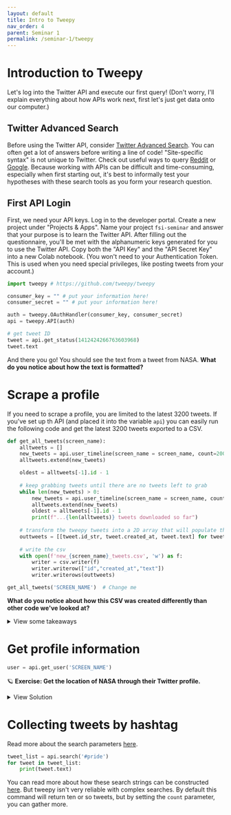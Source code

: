 ```yaml
---
layout: default
title: Intro to Tweepy
nav_order: 4
parent: Seminar 1
permalink: /seminar-1/tweepy
---
```


# Introduction to Tweepy

Let's log into the Twitter API and execute our first query! (Don't worry, I'll
explain everything about how APIs work next, first let's just get data onto
our computer.)

## Twitter Advanced Search

Before using the Twitter API, consider [Twitter Advanced Search](https://twitter.com/search-advanced?lang=en). You can often
get a lot of answers before writing a line of code! "Site-specific syntax" is
not unique to Twitter. Check out useful ways to query [Reddit](https://www.reddit.com/wiki/search/)
or [Google](https://support.google.com/websearch/answer/2466433?hl=en). Because
working with APIs can be difficult and time-consuming, especially when first
starting out, it's best to informally test your hypotheses with these search tools as you form your
research question.

## First API Login

First, we need your API keys. Log in to the developer portal.
Create a new project under "Projects & Apps". Name your project
`fsi-seminar` and answer that your purpose is to learn the Twitter API. 
After filling out the questionnaire, you'll be met with the alphanumeric keys
generated for you to use the Twitter API. Copy both the "API Key" and the
"API Secret Key" into a new Colab notebook. (You won't need to your Authentication
Token. This is used when you need special privileges, like posting tweets from
your account.)

```python
import tweepy # https://github.com/tweepy/tweepy

consumer_key = "" # put your information here!
consumer_secret = "" # put your information here!

auth = tweepy.OAuthHandler(consumer_key, consumer_secret)
api = tweepy.API(auth)

# get tweet ID
tweet = api.get_status(1412424266763603968)
tweet.text
```

And there you go! You should see the text from a tweet from NASA. 
**What do you notice about how the text is formatted?**

# Scrape a profile

If you need to scrape a profile, you are limited to the latest 3200 tweets.
If you've set up th API (and placed it into the variable `api`) you can 
easily run the following code and get the latest 3200 tweets exported to 
a CSV. 

```python
def get_all_tweets(screen_name):
    alltweets = []  
    new_tweets = api.user_timeline(screen_name = screen_name, count=200)
    alltweets.extend(new_tweets)

    oldest = alltweets[-1].id - 1
    
    # keep grabbing tweets until there are no tweets left to grab
    while len(new_tweets) > 0:
        new_tweets = api.user_timeline(screen_name = screen_name, count=200, max_id=oldest)
        alltweets.extend(new_tweets)
        oldest = alltweets[-1].id - 1
        print(f"...{len(alltweets)} tweets downloaded so far")
    
    # transform the tweepy tweets into a 2D array that will populate the csv 
    outtweets = [[tweet.id_str, tweet.created_at, tweet.text] for tweet in alltweets]
    
    # write the csv  
    with open(f'new_{screen_name}_tweets.csv', 'w') as f:
        writer = csv.writer(f)
        writer.writerow(["id","created_at","text"])
        writer.writerows(outtweets)

get_all_tweets('SCREEN_NAME')  # Change me
```

**What do you notice about how this CSV was created differently than other code
we've looked at?**

<details> 
    <summary><a class="btn btn-purple">View some takeaways</a></summary>
    <ul>
        <li>Because we're using tweepy, we can get to the text and timestamp information straight from what tweepy calls a Tweet object. You can't do this with JSON, but tweepy already parsed the most important features and making them easily accessible.</li>
        <li>We're using python's <a href="https://docs.python.org/3/library/csv.html">csv library</a> instead of Pandas to write the CSV. If you're not analyzing the data and just want to make a CSV, using this library can be useful.</li>
    </ul>
</details>

# Get profile information

```python
user = api.get_user('SCREEN_NAME')
```

🪐 **Exercise: Get the location of NASA through their Twitter profile.**

<details><summary><a class="btn btn-purple">View Solution</a></summary>
<script src="https://gist.github.com/kmcelwee/d23a027129b0b4f2026afb519a8873c5.js"></script>
</details>

# Collecting tweets by hashtag

Read more about the search parameters [here](https://docs.tweepy.org/en/v3.5.0/api.html#help-methods).

```python
tweet_list = api.search('#pride')
for tweet in tweet_list:
    print(tweet.text)
```

You can read more about how these search strings can be constructed 
[here](https://developer.twitter.com/en/docs/twitter-api/tweets/search/integrate/build-a-query).
But tweepy isn't very reliable with complex searches. By default this command will return 
ten or so tweets, but by setting the `count` parameter, you can gather more.
